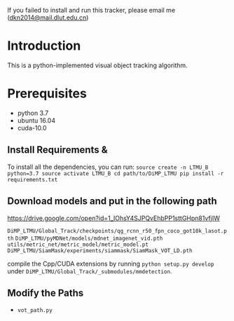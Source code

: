 
If you failed to install and run this tracker, please email me (<dkn2014@mail.dlut.edu.cn>)

# Introduction

This is a python-implemented visual object tracking algorithm. 

# Prerequisites

* python 3.7
* ubuntu 16.04
* cuda-10.0

## Install Requirements & 
To install all the dependencies, you can run:
``
source create -n LTMU_B python=3.7
source activate LTMU_B
cd path/to/DiMP_LTMU
pip install -r requirements.txt
`` 
## Download models and put in the following path
https://drive.google.com/open?id=1_IOhsY4SJPQvEhbPP1sttGHpn81vfjIW

`DiMP_LTMU/Global_Track/checkpoints/qg_rcnn_r50_fpn_coco_got10k_lasot.pth`
`DiMP_LTMU/pyMDNet/models/mdnet_imagenet_vid.pth`
 `utils/metric_net/metric_model/metric_model.pt`
`DiMP_LTMU/SiamMask/experiments/siammask/SiamMask_VOT_LD.pth`

compile the Cpp/CUDA extensions by running `python setup.py develop` under `DiMP_LTMU/Global_Track/_submodules/mmdetection`.

## Modify the Paths
* `vot_path.py`

